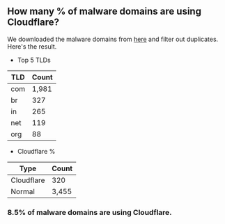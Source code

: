 ## How many % of malware domains are using Cloudflare?


We downloaded the malware domains from [here](https://urlhaus.abuse.ch) and filter out duplicates.
Here's the result.


[//]: # (start replacement)


- Top 5 TLDs

| TLD | Count |
| --- | --- |
| com | 1,981 |
| br | 327 |
| in | 265 |
| net | 119 |
| org | 88 |


- Cloudflare %

| Type | Count |
| --- | --- |
| Cloudflare | 320 |
| Normal | 3,455 |


### 8.5% of malware domains are using Cloudflare.